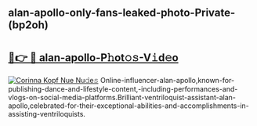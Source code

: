 ## alan-apollo-only-fans​-leaked-photo​-Private-(bp2oh)


# <h2><a href="https://mediaupload.pro?title=alan-apollo&ref=git">🔗👉 🔴 alan-apollo-P𝚑ot𝚘𝚜-V𝚒d𝚎o</a></h2>

[![Corinna Kopf Nue Nu𝚍e𝚜](https://i.imgur.com/0qMVB7G.gif)](https://mediaupload.pro?title=alan-apollo&ref=git)
Online-influencer-alan-apollo,known-for-publishing-dance-and-lifestyle-content,-including-performances-and-vlogs-on-social-media-platforms.Brilliant-ventriloquist-assistant-alan-apollo,celebrated-for-their-exceptional-abilities-and-accomplishments-in-assisting-ventriloquists.  